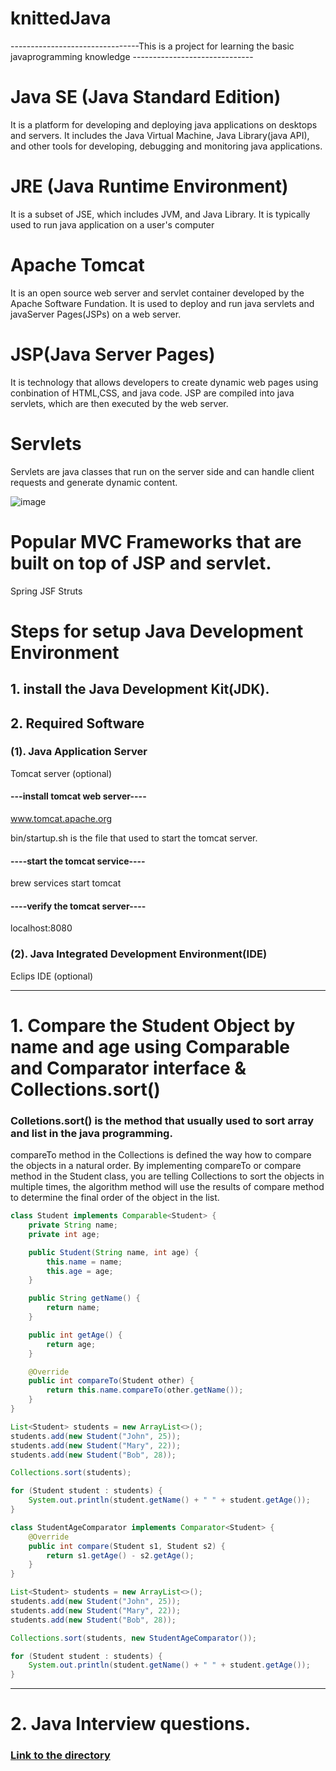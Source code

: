 # knittedJava
--------------------------------This is a project for learning the basic javaprogramming knowledge ------------------------------
# Java SE (Java Standard Edition)
It is a platform for developing and deploying java applications on desktops and servers. It includes the Java Virtual Machine, Java Library(java API), and other tools for developing, debugging and monitoring java applications.

# JRE (Java Runtime Environment)
It is a subset of JSE, which includes JVM, and Java Library. It is typically used to run java application on a user's computer

# Apache Tomcat
It is an open source web server and servlet container developed by the Apache Software Fundation.
It is used to deploy and run java servlets and javaServer Pages(JSPs) on a web server.

# JSP(Java Server Pages)
It is technology that allows developers to create dynamic web pages using conbination of HTML,CSS, and java code.
JSP are compiled into java servlets, which are then executed by the web server.

# Servlets
Servlets are java classes that run on the server side and can handle client requests and generate dynamic content.

![image](https://user-images.githubusercontent.com/37968494/214590254-ea93abd2-e3c4-4d1c-b37a-513fc8cec34e.png)

# Popular MVC Frameworks that are built on top of JSP and servlet.
Spring 
JSF
Struts 


# Steps for setup Java Development Environment
## 1. install the Java Development Kit(JDK).

## 2. Required Software
### (1). Java Application Server
Tomcat server (optional)

#### ---install tomcat web server----
www.tomcat.apache.org

bin/startup.sh is the file that used to start the tomcat server.

#### ----start the tomcat service---- 
brew services start tomcat

#### ----verify the tomcat server----
localhost:8080

### (2). Java Integrated Development Environment(IDE)
Eclips IDE (optional)

----------------------------------------------------------------------------------------------------------------------------------------------------------
# 1. Compare the Student Object by name and age using Comparable and Comparator interface & Collections.sort()
### Colletions.sort() is the method that usually used to sort array and list in the java programming.
compareTo method in the Collections is defined the way how to compare the objects in a natural order.
By implementing compareTo or compare method in the Student class, you are telling Collections to sort the objects in 
multiple times, the algorithm method will use the results of compare method to determine the final order of the object
in the list.

```java 
class Student implements Comparable<Student> {
    private String name;
    private int age;

    public Student(String name, int age) {
        this.name = name;
        this.age = age;
    }

    public String getName() {
        return name;
    }

    public int getAge() {
        return age;
    }

    @Override
    public int compareTo(Student other) {
        return this.name.compareTo(other.getName());
    }
}

List<Student> students = new ArrayList<>();
students.add(new Student("John", 25));
students.add(new Student("Mary", 22));
students.add(new Student("Bob", 28));

Collections.sort(students);

for (Student student : students) {
    System.out.println(student.getName() + " " + student.getAge());
}
```
```java 
class StudentAgeComparator implements Comparator<Student> {
    @Override
    public int compare(Student s1, Student s2) {
        return s1.getAge() - s2.getAge();
    }
}

List<Student> students = new ArrayList<>();
students.add(new Student("John", 25));
students.add(new Student("Mary", 22));
students.add(new Student("Bob", 28));

Collections.sort(students, new StudentAgeComparator());

for (Student student : students) {
    System.out.println(student.getName() + " " + student.getAge());
}

```
----------------------------------------------------------------------------------------------------------------------------------------------------------
# 2. Java Interview questions.
### [Link to the directory](https://github.com/quincey001/knittedJava/blob/main/Java.md)
